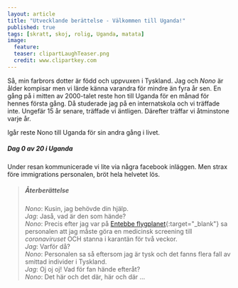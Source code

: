 ```yaml
---
layout: article
title: "Utvecklande berättelse - Välkommen till Uganda!"
published: true
tags: [skratt, skoj, rolig, Uganda, matata]
image:
  feature:
  teaser: clipartLaughTeaser.png
  credit: www.clipartkey.com
---
```


Så, min farbrors dotter är född och uppvuxen i Tyskland. Jag och *Nono* är ålder kompisar men vi lärde känna varandra för mindre än fyra år sen. En gång på i mitten av 2000-talet reste hon till Uganda för en månad för hennes första gång. Då studerade jag på en internatskola och vi träffade inte. Ungefär 15 år senare, träffade vi äntligen. Därefter träffar vi åtminstone varje år.

Igår reste Nono till Uganda för sin andra gång i livet.

##### Dag 0 av 20 i Uganda

Under resan kommunicerade vi lite via några facebook inläggen.
Men strax före immigrations personalen, bröt hela helvetet lös.

> ##### Återberättelse
>
> *Nono*: Kusin, jag behövde din hjälp. <br>
> *Jag*: Jaså, vad är den som hände? <br>
> *Nono*: Precis efter jag var på [Entebbe flygplanet](https://en.wikipedia.org/wiki/Entebbe_International_Airport){:target="_blank"} sa personalen att jag måste göra en medicinsk screening till *coronaviruset* OCH stanna i karantän för två veckor. <br>
> *Jag*: Varför då? <br>
> *Nono*: Personalen sa så eftersom jag är tysk och det fanns flera fall av smittad individer i Tyskland. <br>
> *Jag*: Oj oj oj! Vad för fan hände efteråt? <br>
> *Nono*: Det här och det där, här och där ...
